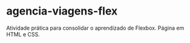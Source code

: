 # agencia-viagens-flex
Atividade prática para consolidar o aprendizado de Flexbox. Página em HTML e CSS.
